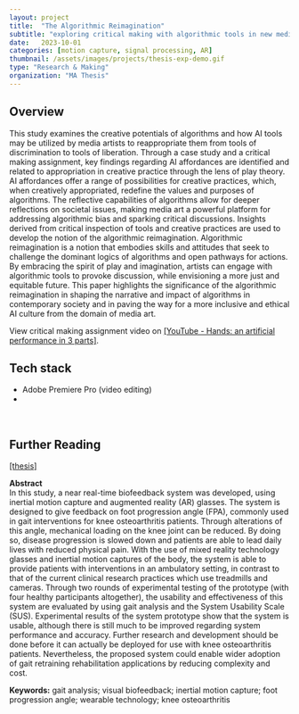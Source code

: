```yaml
---
layout: project
title:  "The Algorithmic Reimagination"
subtitle: "exploring critical making with algorithmic tools in new media art"
date:   2023-10-01
categories: [motion capture, signal processing, AR]
thumbnail: /assets/images/projects/thesis-exp-demo.gif
type: "Research & Making"
organization: "MA Thesis"
---
```


## Overview
This study examines the creative potentials of algorithms and how AI tools may be utilized by media artists to reappropriate them from tools of discrimination to tools of liberation. Through a case study and a critical making assignment, key findings regarding AI affordances are identified and related to appropriation in creative practice through the lens of play theory. AI affordances offer a range of possibilities for creative practices, which, when creatively appropriated, redefine the values and purposes of algorithms. The reflective capabilities of algorithms allow for deeper reflections on societal issues, making media art a powerful platform for addressing algorithmic bias and sparking critical discussions. Insights derived from critical inspection of tools and creative practices are used to develop the notion of the algorithmic reimagination. Algorithmic reimagination is a notion that embodies skills and attitudes that seek to challenge the dominant logics of algorithms and open pathways for actions. By embracing the spirit of play and imagination, artists can engage with algorithmic tools to provoke discussion, while envisioning a more just and equitable future. This paper highlights the significance of the algorithmic reimagination in shaping the narrative and impact of algorithms in contemporary society and in paving the way for a more inclusive and ethical AI culture from the domain of media art.

View critical making assignment video on <a href="https://youtu.be/kHtLMA8KJ9U?si=9EDLMz5pe97xvZ_6" target="_blank">[YouTube - Hands: an artificial performance in 3 parts]</a>.

## Tech stack
 - Adobe Premiere Pro (video editing)
 - 

<br/>

## Further Reading
<a href='/assets/docs/KwanSuppaiboonsuk-FinalThesis.pdf' target="_blank">[thesis]</a>

**Abstract**  
In this study, a near real-time biofeedback system was developed, using inertial motion capture and augmented reality (AR) glasses. The system is designed to give feedback on foot progression angle (FPA), commonly used in gait interventions for knee osteoarthritis patients. Through alterations of this angle, mechanical loading on the knee joint can be reduced. By doing so, disease progression is slowed down and patients are able to lead daily lives with reduced physical pain. With the use of mixed reality technology glasses and inertial motion captures of the body, the system is able to provide patients with interventions in an ambulatory setting, in contrast to that of the current clinical research practices which use treadmills and cameras. Through two rounds of experimental testing of the prototype (with four healthy participants altogether), the usability and effectiveness of this system are evaluated by using gait analysis and the System Usability Scale (SUS). Experimental results of the system prototype show that the system is usable, although there is still much to be improved regarding system performance and accuracy. Further research and development should be done before it can actually be deployed for use with knee osteoarthritis patients. Nevertheless, the proposed system could enable wider adoption of gait retraining rehabilitation applications by reducing complexity and cost.

**Keywords:** gait analysis; visual biofeedback; inertial motion capture; foot progression angle; wearable technology; knee osteoarthritis
